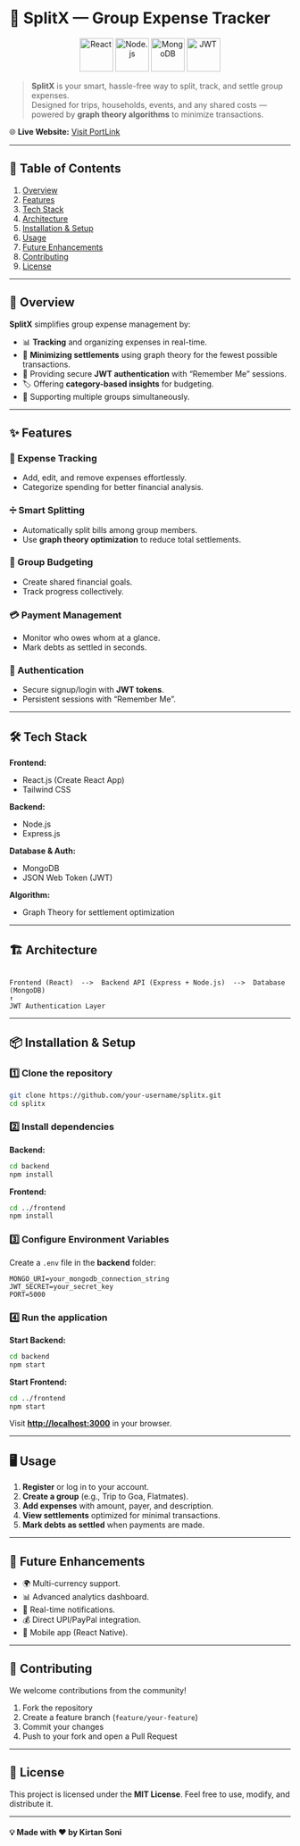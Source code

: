 <!-- <h3><b>Tech Stack:</b> MongoDB • Express • ReactJS • NodeJS • JWT • Graph Theory</h3>


<h1>Overview</h1>

• Helps to keep track and manage group expenses and monitor debts among group members.<br>
• Simplifies settle ups by minimizing the number of internal transactions using a graph-based algorithm.<br>
• Used Json Web Token to implement “remember me” functionality.

<h1>Key Features</h1>
<h2>1) Expense Tracking</h2>

SplitX simplifies financial tracking by allowing users to categorize expenses across different activities and groups. This feature provides clear visibility into spending patterns, aiding users in budgeting and financial planning.

<h2>2) Splitting and Sharing</h2>

Users can effortlessly divide bills and expenses among friends or teammates. SplitX automates the process, ensuring fairness and reducing disputes over who owes what, enhancing group financial transparency and efficiency.

<h2>3) Group Budgeting</h2>

SplitX facilitates collaborative budget management by enabling groups to set and monitor financial targets together. It supports shared financial planning for households, clubs, or projects, promoting accountability towards common financial goals.

<h2>4) Payment Management</h2>

It streamlines payment processes within groups by providing tools for tracking debts and facilitating easy settlements. This feature reduces the administrative burden of managing group finances, ensuring timely payments and financial clarity.



 -->



























 # 💸 SplitX — Group Expense Tracker

<p align="center">
  <img src="https://img.icons8.com/color/48/000000/react-native.png" alt="React" title="React" height="60"/>
  <img src="https://img.icons8.com/color/48/000000/nodejs.png" alt="Node.js" title="Node.js" height="60"/>
  <img src="https://img.icons8.com/color/48/000000/mongodb.png" alt="MongoDB" title="MongoDB" height="60"/>
  <img src="https://img.icons8.com/?size=100&id=rHpveptSuwDz&format=png&color=000000" alt="JWT" title="JWT" height="60"/>
</p>

> **SplitX** is your smart, hassle-free way to split, track, and settle group expenses.  
> Designed for trips, households, events, and any shared costs — powered by **graph theory algorithms** to minimize transactions.

🌐 **Live Website:** [Visit PortLink](https://portlink-realtime-marine-operations-and.onrender.com)

---

## 📑 Table of Contents
1. [Overview](#-overview)
2. [Features](#-features)
3. [Tech Stack](#-tech-stack)
4. [Architecture](#-architecture)
5. [Installation & Setup](#-installation--setup)
6. [Usage](#-usage)
7. [Future Enhancements](#-future-enhancements)
8. [Contributing](#-contributing)
9. [License](#-license)

---

## 📖 Overview
**SplitX** simplifies group expense management by:
- 📊 **Tracking** and organizing expenses in real-time.
- 🔄 **Minimizing settlements** using graph theory for the fewest possible transactions.
- 🔐 Providing secure **JWT authentication** with “Remember Me” sessions.
- 🏷️ Offering **category-based insights** for budgeting.
- 👥 Supporting multiple groups simultaneously.

---

## ✨ Features

### 🧾 Expense Tracking
- Add, edit, and remove expenses effortlessly.
- Categorize spending for better financial analysis.

### ➗ Smart Splitting
- Automatically split bills among group members.
- Use **graph theory optimization** to reduce total settlements.

### 📅 Group Budgeting
- Create shared financial goals.
- Track progress collectively.

### 💳 Payment Management
- Monitor who owes whom at a glance.
- Mark debts as settled in seconds.

### 🔐 Authentication
- Secure signup/login with **JWT tokens**.
- Persistent sessions with “Remember Me”.

---

## 🛠 Tech Stack

**Frontend:**  
- React.js (Create React App)  
- Tailwind CSS  

**Backend:**  
- Node.js  
- Express.js  

**Database & Auth:**  
- MongoDB  
- JSON Web Token (JWT)  

**Algorithm:**  
- Graph Theory for settlement optimization  

---

## 🏗 Architecture

```

Frontend (React)  -->  Backend API (Express + Node.js)  -->  Database (MongoDB)
↑
JWT Authentication Layer

````

---

## 📦 Installation & Setup

### 1️⃣ Clone the repository
```bash
git clone https://github.com/your-username/splitx.git
cd splitx
````

### 2️⃣ Install dependencies

**Backend:**

```bash
cd backend
npm install
```

**Frontend:**

```bash
cd ../frontend
npm install
```

### 3️⃣ Configure Environment Variables

Create a `.env` file in the **backend** folder:

```env
MONGO_URI=your_mongodb_connection_string
JWT_SECRET=your_secret_key
PORT=5000
```

### 4️⃣ Run the application

**Start Backend:**

```bash
cd backend
npm start
```

**Start Frontend:**

```bash
cd ../frontend
npm start
```

Visit **[http://localhost:3000](http://localhost:3000)** in your browser.

---

## 🖥 Usage

1. **Register** or log in to your account.
2. **Create a group** (e.g., Trip to Goa, Flatmates).
3. **Add expenses** with amount, payer, and description.
4. **View settlements** optimized for minimal transactions.
5. **Mark debts as settled** when payments are made.

---

## 🔮 Future Enhancements

* 🌍 Multi-currency support.
* 📊 Advanced analytics dashboard.
* 🔔 Real-time notifications.
* 💰 Direct UPI/PayPal integration.
* 📱 Mobile app (React Native).

---

## 🤝 Contributing

We welcome contributions from the community!

1. Fork the repository
2. Create a feature branch (`feature/your-feature`)
3. Commit your changes
4. Push to your fork and open a Pull Request

---

## 📜 License

This project is licensed under the **MIT License**.
Feel free to use, modify, and distribute it.

---
####
**💡 Made with ❤️ by Kirtan Soni**


